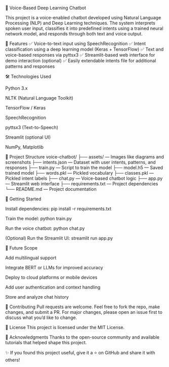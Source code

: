 🎤 Voice-Based Deep Learning Chatbot

This project is a voice-enabled chatbot developed using Natural Language Processing (NLP) and Deep Learning techniques. The system interprets spoken user input, classifies it into predefined intents using a trained neural network model, and responds through both text and voice output.

🔧 Features
✅ Voice-to-text input using SpeechRecognition
✅ Intent classification using a deep learning model (Keras + TensorFlow)
✅ Text and voice-based responses via pyttsx3
✅ Streamlit-based web interface for demo interaction (optional)
✅ Easily extendable intents file for additional patterns and responses

🛠️ Technologies Used

Python 3.x

NLTK (Natural Language Toolkit)

TensorFlow / Keras

SpeechRecognition

pyttsx3 (Text-to-Speech)

Streamlit (optional UI)

NumPy, Matplotlib

📁 Project Structure
voice-chatbot/
├── assets/ — Images like diagrams and screenshots
├── intents.json — Dataset with user intents, patterns, and responses
├── train.py — Script to train the model
├── model.h5 — Saved trained model
├── words.pkl — Pickled vocabulary
├── classes.pkl — Pickled intent labels
├── chat.py — Voice-based chatbot logic
├── app.py — Streamlit web interface
├── requirements.txt — Project dependencies
└── README.md — Project documentation

🚀 Getting Started

Install dependencies:
pip install -r requirements.txt

Train the model:
python train.py

Run the voice chatbot:
python chat.py

(Optional) Run the Streamlit UI:
streamlit run app.py

📌 Future Scope

Add multilingual support

Integrate BERT or LLMs for improved accuracy

Deploy to cloud platforms or mobile devices

Add user authentication and context handling

Store and analyze chat history

🤝 Contributing
Pull requests are welcome. Feel free to fork the repo, make changes, and submit a PR. For major changes, please open an issue first to discuss what you’d like to change.

📜 License
This project is licensed under the MIT License.

🙌 Acknowledgments
Thanks to the open-source community and available tutorials that helped shape this project.

✨ If you found this project useful, give it a ⭐ on GitHub and share it with others!
